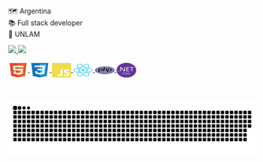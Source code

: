 🗺️ Argentina <br>
📚 Full stack developer <br>
🏫 UNLAM <br>

<div>
  <a href="https://github.com/tviteritti">
  <img height="180em" src="https://github-readme-stats.vercel.app/api?username=tviteritti&show_icons=true&theme=dark&include_all_commits=true&count_private=true"/>
  <img height="180em" src="https://github-readme-stats.vercel.app/api/top-langs/?username=tviteritti&layout=compact&langs_count=7&theme=dark"/>    
</div>
<div>
<br>
  <img align="center" alt="React" height="30" width="40" src="https://raw.githubusercontent.com/devicons/devicon/master/icons/html5/html5-original.svg" style="max-width:100%;">
  <img align="center" alt="React" height="30" width="40" src="https://raw.githubusercontent.com/devicons/devicon/master/icons/css3/css3-original.svg" style="max-width:100%;">
   <img align="center" alt="Js" height="30" width="40" src="https://raw.githubusercontent.com/devicons/devicon/master/icons/javascript/javascript-plain.svg" style="max-width:100%;">
  <img align="center" alt="React" height="30" width="40" src="https://raw.githubusercontent.com/devicons/devicon/master/icons/react/react-original.svg" style="max-width:100%;">
  <img align="center" alt="React" height="30" width="40" src="https://raw.githubusercontent.com/devicons/devicon/master/icons/php/php-original.svg" style="max-width:100%;">
  <img align="center" alt=".NET" height="30" width="40" src="https://raw.githubusercontent.com/devicons/devicon/master/icons/dotnetcore/dotnetcore-original.svg" style="max-width:100%;">

<br><br>
    ![Snake animation](https://github.com/tviteritti/tviteritti/blob/output/github-contribution-grid-snake.svg)
  
 </div>
